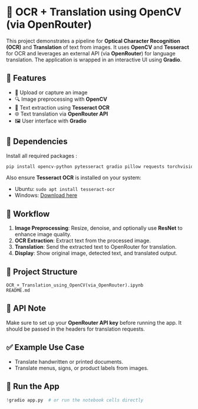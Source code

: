 # 📘 OCR + Translation using OpenCV (via OpenRouter)

This project demonstrates a pipeline for **Optical Character Recognition (OCR)** and **Translation** of text from images. It uses **OpenCV** and **Tesseract** for OCR and leverages an external API (via **OpenRouter**) for language translation. The application is wrapped in an interactive UI using **Gradio**.

## 🔧 Features

* 📸 Upload or capture an image
* 🔍 Image preprocessing with **OpenCV**
* 🧠 Text extraction using **Tesseract OCR**
* 🌐 Text translation via **OpenRouter API**
* 🖼️ User interface with **Gradio**

## 🧪 Dependencies

Install all required packages :

```bash
pip install opencv-python pytesseract gradio pillow requests torchvision
```

Also ensure **Tesseract OCR** is installed on your system:

* Ubuntu: `sudo apt install tesseract-ocr`
* Windows: [Download here](https://github.com/tesseract-ocr/tesseract/wiki](https://tesseract-ocr.github.io/))

## 🧠 Workflow

1. **Image Preprocessing**: Resize, denoise, and optionally use **ResNet** to enhance image quality.
2. **OCR Extraction**: Extract text from the processed image.
3. **Translation**: Send the extracted text to OpenRouter for translation.
4. **Display**: Show original image, detected text, and translated output.

## 📁 Project Structure

```
OCR_+_Translation_using_OpenCV(via_OpenRouter).ipynb
README.md
```

## 🔑 API Note

Make sure to set up your **OpenRouter API key** before running the app. It should be passed in the headers for translation requests.

## ✅ Example Use Case

* Translate handwritten or printed documents.
* Translate menus, signs, or product labels from images.

## 🚀 Run the App

```python
!gradio app.py  # or run the notebook cells directly
```
